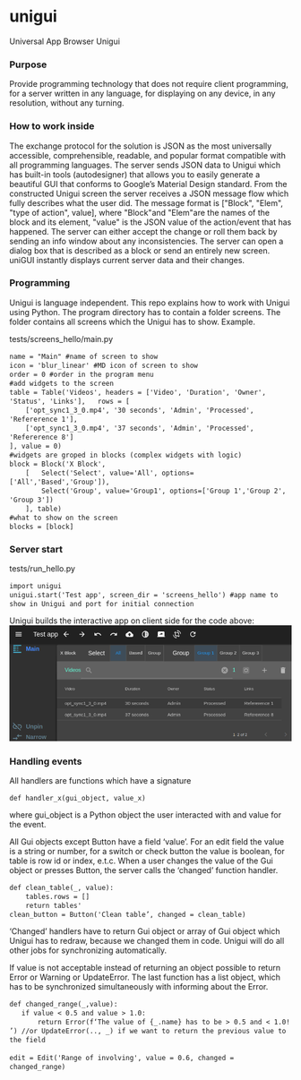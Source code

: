 # unigui #
Universal App Browser Unigui

### Purpose ###
Provide programming technology that does not require client programming, for a server written in any language, for displaying on any device, in any resolution, without any turning.

### How to work inside ###
The exchange protocol for the solution is JSON as the most universally accessible, comprehensible, readable, and popular format compatible with all programming languages.  The server sends JSON data to Unigui which has built-in tools (autodesigner) that allows you to easily generate a beautiful GUI that conforms to Google’s Material Design standard.
From the constructed Unigui screen the server receives a JSON message flow which fully describes what the user did. The message format is ["Block", "Elem", "type of action", value], where "Block"and "Elem"are the names of the block and its element, "value" is the JSON value of the action/event that has happened.
The server can either accept the change or roll them back by sending an info window about any inconsistencies. The server can open a dialog box that is described as a block or send an entirely new screen. uniGUI instantly displays current server data and their changes. 

### Programming ###
Unigui is language independent. This repo explains how to work with Unigui using Python.
The program directory has to contain a folder screens. The folder contains all screens which the Unigui has to show.
Example.

tests/screens_hello/main.py
```
name = "Main" #name of screen to show
icon = 'blur_linear' #MD icon of screen to show
order = 0 #order in the program menu
#add widgets to the screen
table = Table('Videos', headers = ['Video', 'Duration', 'Owner', 'Status', 'Links'],   rows = [
    ['opt_sync1_3_0.mp4', '30 seconds', 'Admin', 'Processed', 'Refererence 1'],
    ['opt_sync1_3_0.mp4', '37 seconds', 'Admin', 'Processed', 'Refererence 8']
], value = 0)
#widgets are groped in blocks (complex widgets with logic)
block = Block('X Block', 
    [   Select('Select', value='All', options=['All','Based','Group']),
        Select('Group', value='Group1', options=['Group 1','Group 2', 'Group 3'])
    ], table)
#what to show on the screen
blocks = [block] 
```

### Server start ###
tests/run_hello.py
```
import unigui
unigui.start('Test app', screen_dir = 'screens_hello') #app name to show in Unigui and port for initial connection
```
Unigui builds the interactive app on client side for the code above:
![alt text](https://github.com/Claus1/unigui/blob/main/tests/screen1.png?raw=true)

### Handling events ###
All handlers are functions which have a signature
```
def handler_x(gui_object, value_x)
```
where gui_object is a Python object the user interacted with and value for the event.

All Gui objects except Button have a field ‘value’. 
For an edit field the value is a string or number, for a switch or check button the value is boolean, for table is row id or index, e.t.c.
When a user changes the value of the Gui object or presses Button, the server calls the ‘changed’ function handler.

```
def clean_table(_, value):
    tables.rows = []
    return tables'
clean_button = Button('Clean table’, changed = clean_table)
```

‘Changed’ handlers have to return Gui object or array of Gui object which Unigui has to redraw, because we changed them in code. Unigui will do all other jobs for synchronizing automatically.

If value is not acceptable instead of returning an object possible to return Error or Warning or UpdateError. The last function has a list object, which has to be synchronized simultaneously with informing about the Error.

```
def changed_range(_,value):
   if value < 0.5 and value > 1.0:
       return Error(f‘The value of {_.name} has to be > 0.5 and < 1.0! ’) //or UpdateError(.., _) if we want to return the previous value to the field

edit = Edit('Range of involving', value = 0.6, changed = changed_range)
```






